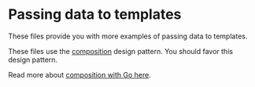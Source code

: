 # Passing data to templates

These files provide you with more examples of passing data to templates.

These files use the [composition](https://en.wikipedia.org/wiki/Composition_over_inheritance) design pattern. You should favor this design pattern. 

Read more about [composition with Go here](https://www.goinggo.net/2015/09/composition-with-go.html).